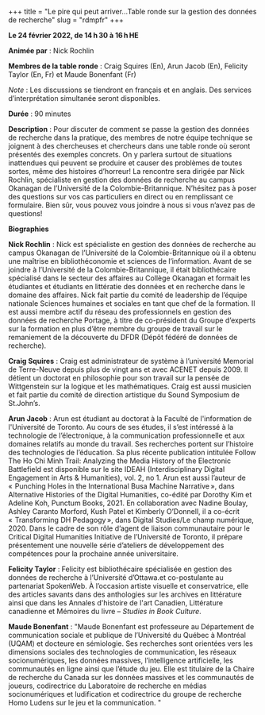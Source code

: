 +++
title = "Le pire qui peut arriver...Table ronde sur la gestion des données de recherche"
slug = "rdmpfr"
+++

**Le 24 février 2022, de 14 h 30 à 16 h HE**

**Animée par** : Nick Rochlin

**Membres de la table ronde** : Craig Squires (En), Arun Jacob (En), Felicity Taylor (En, Fr) et Maude Bonenfant (Fr)

*Note* : Les discussions se tiendront en français et en anglais. Des services d’interprétation simultanée seront disponibles.

**Durée** : 90 minutes

**Description** : Pour discuter de comment se passe la gestion des données de recherche dans la pratique, des membres de notre équipe technique se joignent à des chercheuses et chercheurs dans une table ronde où seront présentés des exemples concrets. On y parlera surtout de situations inattendues qui peuvent se produire et causer des problèmes de toutes sortes, même des histoires d’horreur! La rencontre sera dirigée par Nick Rochlin, spécialiste en gestion des données de recherche au campus Okanagan de l’Université de la Colombie-Britannique. N’hésitez pas à poser des questions sur vos cas particuliers en direct ou en remplissant ce formulaire. Bien sûr, vous pouvez vous joindre à nous si vous n’avez pas de questions!

**Biographies**

**Nick Rochlin** : Nick est spécialiste en gestion des données de recherche au campus Okanagan de l’Université de la Colombie-Britannique où il a obtenu une maîtrise en bibliothéconomie et sciences de l’information. Avant de se joindre à l’Université de la Colombie-Britannique, il était bibliothécaire spécialisé dans le secteur des affaires au Collège Okanagan et formait les étudiantes et étudiants en littératie des données et en recherche dans le domaine des affaires. Nick fait partie du comité de leadership de l’équipe nationale Sciences humaines et sociales en tant que chef de la formation. Il est aussi membre actif du réseau des professionnels en gestion des données de recherche Portage, à titre de co-président du Groupe d’experts sur la formation en plus d’être membre du groupe de travail sur le remaniement de la découverte du DFDR (Dépôt fédéré de données de recherche).

**Craig Squires** : Craig est administrateur de système à l’université Memorial de Terre-Neuve depuis plus de vingt ans et avec ACENET depuis 2009. Il détient un doctorat en philosophie pour son travail sur la pensée de Wittgenstein sur la logique et les mathématiques. Craig est aussi musicien et fait partie du comité de direction artistique du Sound Symposium de St.John’s.

**Arun Jacob** : Arun est étudiant au doctorat à la Faculté de l'information de l'Université de Toronto. Au cours de ses études, il s’est intéressé à la technologie de l’électronique, à la communication professionnelle et aux domaines relatifs au monde du travail. Ses recherches portent sur l’histoire des technologies de l’éducation. Sa plus récente publication intitulée Follow The Ho Chi Minh Trail: Analyzing the Media History of the Electronic Battlefield est disponible sur le site IDEAH (Interdisciplinary Digital Engagement in Arts & Humanities), vol. 2, no 1. Arun est aussi l’auteur de «  Punching Holes in the International Busa Machine Narrative », dans Alternative Histories of the Digital Humanities, co-édité par Dorothy Kim et Adeline Koh, Punctum Books, 2021. En collaboration avec Nadine Boulay, Ashley Caranto Morford, Kush Patel et Kimberly O’Donnell, il a co-écrit «  Transforming DH Pedagogy », dans Digital Studies/Le champ numérique, 2020. Dans le cadre de son rôle d’agent de liaison communautaire pour le Critical Digital Humanities Initiative de l’Université de Toronto, il prépare présentement une nouvelle série d’ateliers de développement des compétences pour la prochaine année universitaire.

**Felicity Taylor** : Felicity est bibliothécaire spécialisée en gestion des données de recherche à l’Université d’Ottawa.et co-postulante au partenariat SpokenWeb. À l’occasion artiste visuelle et conservatrice, elle des articles savants dans des anthologies sur les archives en littérature ainsi que dans les Annales d'histoire de l'art Canadien, Littérature canadienne et 
Mémoires du livre – *Studies in Book Culture*.

**Maude Bonenfant** : "Maude Bonenfant est professeure au Département de communication sociale et publique de l’Université du Québec à Montréal (UQAM) et docteure en sémiologie. Ses recherches sont orientées vers les dimensions sociales des technologies de communication, les réseaux socionumériques, les données massives, l’intelligence artificielle, les communautés en ligne ainsi que l’étude du jeu. Elle est titulaire de la Chaire de recherche du Canada sur les données massives et les communautés de joueurs, codirectrice du Laboratoire de recherche en médias socionumériques et ludification et codirectrice du groupe de recherche Homo Ludens sur le jeu et la communication. "


